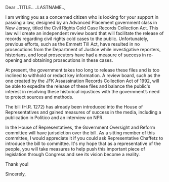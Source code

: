 ---
---
Dear ..TITLE.. ..LASTNAME..,

I am writing you as a concerned citizen who is looking for your support in passing a law, designed by an Advanced Placement government class in New Jersey, titled the Civil Rights Cold Case Records Collection Act. This law will create an independent review board that will facilitate the release of records regarding civil rights cold cases to the public. Unfortunately, previous efforts, such as the Emmett Till Act, have resulted in no prosecutions from the Department of Justice while investigative reporters, historians, and local prosecutors have had a measure of success in re-opening and obtaining prosecutions in these cases.

At present, the government takes too long to release these files and is too inclined to withhold or redact key information. A review board, such as the one created by the JFK Assassination Records Collection Act of 1992, will be able to expedite the release of these files and balance the public's interest in resolving these historical injustices with the government’s need to protect sources and methods.

The bill (H.R. 1272) has already been introduced into the House of Representatives and gained measures of success in the media, including a publication in Politico and an interview on NPR.

In the House of Representatives, the Government Oversight and Reform committee will have jurisdiction over the bill. As a sitting member of this committee, I would appreciate it if you could ask Representative Chaffetz to introduce the bill to committee. It's my hope that as a representative of the people, you will take measures to help push this important piece of legislation through Congress and see its vision become a reality.


Thank you!

Sincerely,
